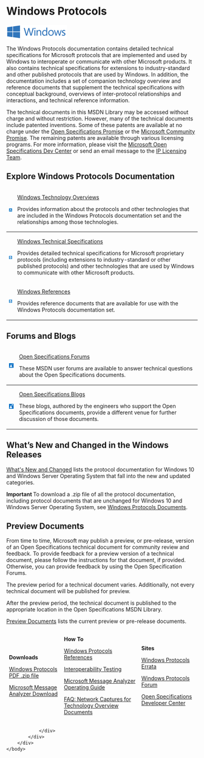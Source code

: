 <html dir="LTR" xmlns:mshelp="http://msdn.microsoft.com/mshelp" xmlns:ddue="http://ddue.schemas.microsoft.com/authoring/2003/5" xmlns:xlink="http://www.w3.org/1999/xlink" xmlns:tool="http://www.microsoft.com/tooltip">
    <head>
        <meta http-equiv="Content-Type" content="text/html; CHARSET=utf-8"></meta>
        <meta name="save" content="history"></meta>
        <title>Windows Protocols</title>
        <xml>
            <mshelp:toctitle title="Windows Protocols"></mshelp:toctitle>
            <mshelp:rltitle title="Windows Protocols"></mshelp:rltitle>
            <mshelp:keyword index="A" term="92b33e19-6fff-496b-86c3-d168206f9845"></mshelp:keyword>
            <mshelp:attr name="DCSext.ContentType" value="open specification"></mshelp:attr>
            <mshelp:attr name="AssetID" value="92b33e19-6fff-496b-86c3-d168206f9845"></mshelp:attr>
            <mshelp:attr name="TopicType" value="kbRef"></mshelp:attr>
            <mshelp:attr name="DCSext.Title" value="Windows Protocols" />
        </xml>
    </head>
    <body>
        <div id="header">
            <h1 class="heading">Windows Protocols</h1>
        </div>
        <div id="mainSection">
            <div id="mainBody">
                <div id="allHistory" class="saveHistory"></div>
                <div id="sectionSection0" class="section" name="collapseableSection">
                    <p><img id="Picture 6" src="MS-WINPROTLP_files/image001.png"></p>

<p>The Windows Protocols documentation contains detailed
technical specifications for Microsoft protocols that are implemented and used
by Windows to interoperate or communicate with other Microsoft products. It
also contains technical specifications for extensions to industry-standard and
other published protocols that are used by Windows. In addition, the
documentation includes a set of companion technology overview and reference
documents that supplement the technical specifications with conceptual
background, overviews of inter-protocol relationships and interactions, and
technical reference information.</p>

<p>The technical documents in this MSDN Library may be accessed
without charge and without restriction. However, many of the technical
documents include patented inventions. Some of these patents are available at
no charge under the <a href="http://go.microsoft.com/fwlink/?LinkId=397817">Open Specifications Promise</a> or the <a href="http://go.microsoft.com/fwlink/?LinkId=397818">Microsoft
Community Promise</a>. The remaining patents are available through various
licensing programs. For more information, please visit the <a href="http://go.microsoft.com/fwlink/?LinkId=397819">Microsoft
Open Specifications Dev Center</a> or send an email message to the <a href="mailto:protocol@microsoft.com">IP Licensing Team</a>.</p>

<h2>Explore Windows Protocols Documentation</h2>

<table>
 <thead>
  <tr>
   <td>
   <p><img id="Picture 2" src="MS-WINPROTLP_files/image002.png"></p>
   </td>
   <td>
   <p><a href="4a1806f9-2979-491d-af3c-f82ed0a4c1ba.md"><span>Windows Technology Overviews</span></a></p>
   <p>Provides information about the protocols and other
   technologies that are included in the Windows Protocols documentation set
   and the relationships among those technologies.</p>
   </td>
  </tr>
 </thead>
 <tr>
  <td>
  <p><img id="Picture 3" src="MS-WINPROTLP_files/image003.png"></p>
  </td>
  <td>
  <p><a href="e36c976a-6263-42a8-b119-7a3cc41ddd2a.md">Windows
  Technical Specifications</a></p>
  <p>Provides detailed technical specifications for
  Microsoft proprietary protocols (including extensions to industry-standard or
  other published protocols) and other technologies that are used by Windows to
  communicate with other Microsoft products.</p>
  </td>
 </tr>
 <tr>
  <td>
  <p><img id="Picture 8" src="MS-WINPROTLP_files/image003.png"></p>
  </td>
  <td>
  <p><a href="https://msdn.microsoft.com/en-us/library/cc216516.aspx">Windows
  References</a></p>
  <p>Provides reference documents that are available for
  use with the Windows Protocols documentation set.</p>
  </td>
 </tr>
</table>

<h2>Forums and Blogs</h2>

<table>
 <thead>
  <tr>
   <td>
   <p><img id="Picture 4" src="MS-WINPROTLP_files/image004.png"></p>
   </td>
   <td>
   <p><a href="http://go.microsoft.com/fwlink/?LinkId=397821"><span>Open Specifications Forums</span></a></p>
   <p>These MSDN user forums are available to answer
   technical questions about the Open Specifications documents.</p>
   </td>
  </tr>
 </thead>
 <tr>
  <td>
  <p><img id="Picture 5" src="MS-WINPROTLP_files/image005.png"></p>
  </td>
  <td>
  <p><a href="http://go.microsoft.com/fwlink/?LinkId=397822">Open Specifications Blogs</a></p>
  <p>These blogs, authored by the engineers who support the
  Open Specifications documents, provide a different venue for further
  discussion of those documents.</p>
  </td>
 </tr>
</table>

<h2>What’s New and Changed in the Windows Releases</h2>

<p><a href="e168a474-7de2-421c-b460-91adf87692a3.md">What's
New and Changed</a> lists the protocol documentation for Windows 10 and Windows
Server Operating System that fall into the new and updated categories. </p>

<p><b>Important  </b>To download a .zip file of all
the protocol documentation, including protocol documents that are unchanged for
Windows 10 and Windows Server Operating System, see <a href="https://winprotocoldoc.blob.core.windows.net/productionwindowsarchives/Windows_Protocols.zip">Windows Protocols Documents</a>.</p>

<h2>Preview Documents</h2>

<p>From time to time, Microsoft may publish a preview, or
pre-release, version of an Open Specifications technical document for community
review and feedback. To provide feedback for a preview version of a technical
document, please follow the instructions for that document, if provided. Otherwise,
you can provide feedback by using the Open Specification Forums.</p>

<p>The preview period for a technical document varies.
Additionally, not every technical document will be published for preview.</p>

<p>After the preview period, the technical document is
published to the appropriate location in the Open Specifications MSDN Library. </p>

<p><a href="8a9c667b-2825-46a8-8066-a80681233c33.md">Preview
Documents</a> lists the current preview or pre-release documents. </p>

<table>
 <thead>
  <tr>
   <td>
   <p><b>Downloads</b></p>
   <p><a href="http://go.microsoft.com/fwlink/?LinkId=389156">Windows
   Protocols PDF .zip file</a></p>
   <p><a href="http://go.microsoft.com/fwlink/?LinkId=397823">Microsoft
   Message Analyzer Download</a></p>
   </td>
   <td>
   <p><b>How To</b></p>
   <p><a href="1593dc07-6116-4e9e-8aeb-85c7438fab0a.md">Windows
   Protocols References</a></p>
   <p><a href="http://go.microsoft.com/fwlink/?LinkId=397825">Interoperability
   Testing</a></p>
   <p><a href="https://technet.microsoft.com/en-us/library/jj649776.aspx">Microsoft
   Message Analyzer Operating Guide</a></p>
   <p><a href="http://go.microsoft.com/fwlink/?LinkID=828001">FAQ: Network Captures
   for Technology Overview Documents</a></p>
   </td>
   <td>
   <p><b>Sites</b></p>
   <p><a href="http://go.microsoft.com/fwlink/?LinkId=517152">Windows
   Protocols Errata</a></p>
   <p><a href="http://go.microsoft.com/fwlink/?LinkId=397826">Windows
   Protocols Forum</a></p>
   <p><a href="http://go.microsoft.com/fwlink/?LinkId=397829">Open
   Specifications Developer Center</a></p>
   </td>
  </tr>
 </thead>
</table>

<p> </p>


                </div>
            </div>
        </div>
    </body>
</html>